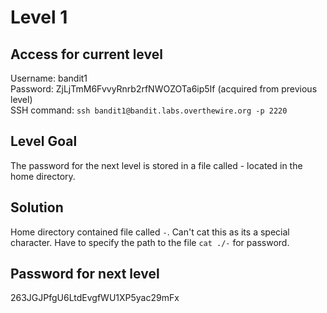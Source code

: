 # Level 1

## Access for current level
Username: bandit1<br>
Password: ZjLjTmM6FvvyRnrb2rfNWOZOTa6ip5If (acquired from previous level)<br>
SSH command: `ssh bandit1@bandit.labs.overthewire.org -p 2220`<br>

## Level Goal
The password for the next level is stored in a file called - located in the home directory.

## Solution
Home directory contained file called `-`. Can't cat this as its a special character. Have to specify the path to the file `cat ./-` for password.

## Password for next level
263JGJPfgU6LtdEvgfWU1XP5yac29mFx